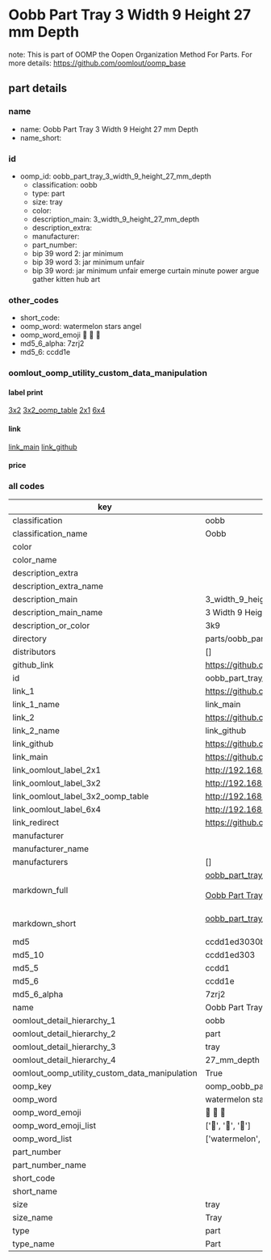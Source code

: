 # Oobb Part Tray 3 Width 9 Height 27 mm Depth  

note: This is part of OOMP the Oopen Organization Method For Parts. For more details: https://github.com/oomlout/oomp_base

##  part details
  







### name
* name: Oobb Part Tray 3 Width 9 Height 27 mm Depth
* name_short: 
### id
* oomp_id: oobb_part_tray_3_width_9_height_27_mm_depth
  * classification: oobb
  * type: part
  * size: tray
  * color: 
  * description_main: 3_width_9_height_27_mm_depth
  * description_extra: 
  * manufacturer: 
  * part_number: 
  * bip 39 word 2: jar minimum
  * bip 39 word 3: jar minimum unfair
  * bip 39 word: jar minimum unfair emerge curtain minute power argue gather kitten hub art

### other_codes
* short_code: 
* oomp_word: watermelon stars angel
* oomp_word_emoji :watermelon: :stars: :angel:
* md5_6_alpha: 7zrj2
* md5_6: ccdd1e






### oomlout_oomp_utility_custom_data_manipulation
#### label print
[3x2](http://192.168.1.245:1112/?label=oomp%207zrj2)
[3x2_oomp_table](http://192.168.1.108:1112/?label=oomp%207zrj2)
[2x1](http://192.168.1.242:1112/?label=oomp%207zrj2)
[6x4](http://192.168.1.55:1112/?label=oomp%207zrj2)    

#### link

[link_main](https://github.com/oomlout/oomlout_oomp_version_1_messy/tree/main/parts/oobb_part_tray_3_width_9_height_27_mm_depth) [link_github](https://github.com/oomlout/oomlout_oomp_version_1_messy/tree/main/parts/oobb_part_tray_3_width_9_height_27_mm_depth)                             

#### price







### all codes 
| key | value |  
| --- | --- |  
| classification | oobb |  
| classification_name | Oobb |  
| color |  |  
| color_name |  |  
| description_extra |  |  
| description_extra_name |  |  
| description_main | 3_width_9_height_27_mm_depth |  
| description_main_name | 3 Width 9 Height 27 mm Depth |  
| description_or_color | 3k9 |  
| directory | parts/oobb_part_tray_3_width_9_height_27_mm_depth |  
| distributors | [] |  
| github_link | https://github.com/oomlout/oomlout_oomp_part_src/tree/main/parts/oobb_part_tray_3_width_9_height_27_mm_depth |  
| id | oobb_part_tray_3_width_9_height_27_mm_depth |  
| link_1 | https://github.com/oomlout/oomlout_oomp_version_1_messy/tree/main/parts/oobb_part_tray_3_width_9_height_27_mm_depth |  
| link_1_name | link_main |  
| link_2 | https://github.com/oomlout/oomlout_oomp_version_1_messy/tree/main/parts/oobb_part_tray_3_width_9_height_27_mm_depth |  
| link_2_name | link_github |  
| link_github | https://github.com/oomlout/oomlout_oomp_version_1_messy/tree/main/parts/oobb_part_tray_3_width_9_height_27_mm_depth |  
| link_main | https://github.com/oomlout/oomlout_oomp_version_1_messy/tree/main/parts/oobb_part_tray_3_width_9_height_27_mm_depth |  
| link_oomlout_label_2x1 | http://192.168.1.242:1112/?label=oomp%207zrj2 |  
| link_oomlout_label_3x2 | http://192.168.1.245:1112/?label=oomp%207zrj2 |  
| link_oomlout_label_3x2_oomp_table | http://192.168.1.108:1112/?label=oomp%207zrj2 |  
| link_oomlout_label_6x4 | http://192.168.1.55:1112/?label=oomp%207zrj2 |  
| link_redirect | https://github.com/oomlout/oomlout_oomp_version_1_messy/tree/main/parts/oobb_part_tray_3_width_9_height_27_mm_depth |  
| manufacturer |  |  
| manufacturer_name |  |  
| manufacturers | [] |  
| markdown_full | [oobb_part_tray_3_width_9_height_27_mm_depth](none)<br>[](none)<br>[Oobb Part Tray 3 Width 9 Height 27 Mm Depth](none)<br><br> |  
| markdown_short | [oobb_part_tray_3_width_9_height_27_mm_depth](none)<br><br> |  
| md5 | ccdd1ed3030b952a351b148bda2343ba |  
| md5_10 | ccdd1ed303 |  
| md5_5 | ccdd1 |  
| md5_6 | ccdd1e |  
| md5_6_alpha | 7zrj2 |  
| name | Oobb Part Tray 3 Width 9 Height 27 mm Depth |  
| oomlout_detail_hierarchy_1 | oobb |  
| oomlout_detail_hierarchy_2 | part |  
| oomlout_detail_hierarchy_3 | tray |  
| oomlout_detail_hierarchy_4 | 27_mm_depth |  
| oomlout_oomp_utility_custom_data_manipulation | True |  
| oomp_key | oomp_oobb_part_tray_3_width_9_height_27_mm_depth |  
| oomp_word | watermelon stars angel |  
| oomp_word_emoji | :watermelon: :stars: :angel: |  
| oomp_word_emoji_list | [':watermelon:', ':stars:', ':angel:'] |  
| oomp_word_list | ['watermelon', 'stars', 'angel'] |  
| part_number |  |  
| part_number_name |  |  
| short_code |  |  
| short_name |  |  
| size | tray |  
| size_name | Tray |  
| type | part |  
| type_name | Part |  
